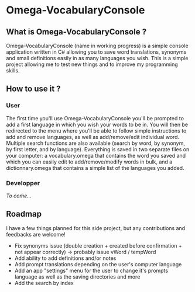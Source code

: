 # Omega-VocabularyConsole
 
 
## What is Omega-VocabularyConsole ?
Omega-VocabularyConsole (name in working progress) is a simple console application written in C# allowing you to save word translations, synonyms and small definitions easily in as many languages you wish. This is a simple project allowing me to test new things and to improve my programming skills. 



## How to use it ?
### User
The first time you'll use Omega-VocabularyConsole you'll be prompted to add a first language in which you wish your words to be in. You will then be redirected to the menu where you'll be able to follow simple instructions to add and remove languages, as well as add/remove/edit individual word. Multiple search functions are also available (search by word, by synonym, by first letter, and by language).
Everything is saved in two separate files on your computer: a vocabulary.omega that contains the word you saved and which you can easily edit to add/remove/modify words in bulk, and a dictionnary.omega that contains a simple list of the languages you added.



### Developper
<i>To come...</i>



## Roadmap
I have a few things planned for this side project, but any contributions and feedbacks are welcome!

<ul>
 <li>Fix synonyms issue (double creation + created before confirmation + not appear correctly) -> probably issue vWord / tempWord
 <li>Add ability to add definitions and/or notes</li>
 <li>Add prompt translations depending on the user's computer language</li>
 <li>Add an app "settings" menu for the user to change it's prompts language as well as the saving directories and more</li>
 <li>Add the search by index</li>
</ul>
